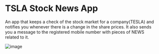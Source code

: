 # TSLA Stock News App

An app that keeps a check of the stock market for a company(TESLA) and notifies you whenever there is a change in the share prices. It also sends you a message to the registered mobile number with pieces of NEWS related to it.

![image](https://user-images.githubusercontent.com/68013183/116339024-5da9be00-a7fa-11eb-977f-84a95651dc4e.png)
